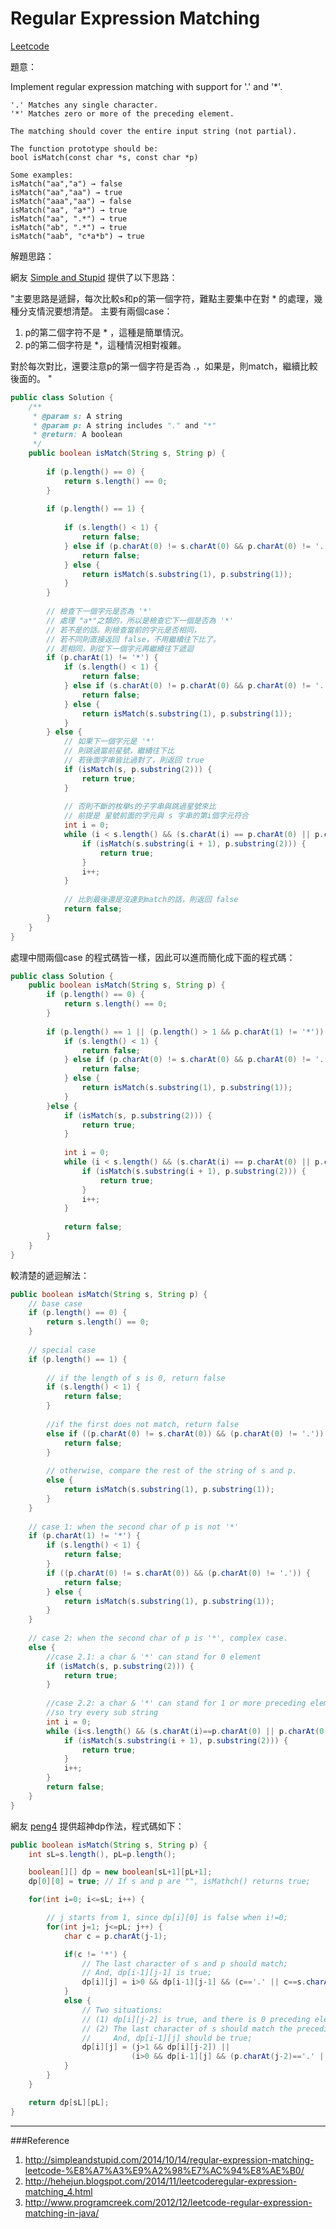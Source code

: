 # Regular Expression Matching

[Leetcode](https://leetcode.com/problems/regular-expression-matching/)

題意：

Implement regular expression matching with support for '.' and '*'.

```
'.' Matches any single character.
'*' Matches zero or more of the preceding element.

The matching should cover the entire input string (not partial).

The function prototype should be:
bool isMatch(const char *s, const char *p)

Some examples:
isMatch("aa","a") → false
isMatch("aa","aa") → true
isMatch("aaa","aa") → false
isMatch("aa", "a*") → true
isMatch("aa", ".*") → true
isMatch("ab", ".*") → true
isMatch("aab", "c*a*b") → true
```


解題思路：

網友 [Simple and Stupid](http://simpleandstupid.com/2014/10/14/regular-expression-matching-leetcode-%E8%A7%A3%E9%A2%98%E7%AC%94%E8%AE%B0/) 提供了以下思路：

"主要思路是遞歸，每次比較s和p的第一個字符，難點主要集中在對 \* 的處理，幾種分支情況要想清楚。
主要有兩個case：
1. p的第二個字符不是 \* ，這種是簡單情況。
2. p的第二個字符是 \*，這種情況相對複雜。

對於每次對比，還要注意p的第一個字符是否為 .，如果是，則match，繼續比較後面的。
"

```java
public class Solution {
    /**
     * @param s: A string 
     * @param p: A string includes "." and "*"
     * @return: A boolean
     */
    public boolean isMatch(String s, String p) {
        
        if (p.length() == 0) {
            return s.length() == 0;
        }
        
        if (p.length() == 1) {
            
            if (s.length() < 1) {
                return false;
            } else if (p.charAt(0) != s.charAt(0) && p.charAt(0) != '.') {
                return false;
            } else {
                return isMatch(s.substring(1), p.substring(1));
            }
        }
        
        // 檢查下一個字元是否為 '*'
        // 處理 "a*"之類的，所以是檢查它下一個是否為 '*'
        // 若不是的話。則檢查當前的字元是否相同，
        // 若不同則直接返回 false，不用繼續往下比了。
        // 若相同，則從下一個字元再繼續往下遞迴
        if (p.charAt(1) != '*') {
            if (s.length() < 1) {
                return false;
            } else if (s.charAt(0) != p.charAt(0) && p.charAt(0) != '.') {
                return false;
            } else {
                return isMatch(s.substring(1), p.substring(1));
            }
        } else {
            // 如果下一個字元是 '*'
            // 則跳過當前星號，繼續往下比
            // 若後面字串皆比過對了，則返回 true
            if (isMatch(s, p.substring(2))) {
                return true;
            }
            
            // 否則不斷的枚舉s的子字串與跳過星號來比
            // 前提是 星號前面的字元與 s 字串的第i個字元符合
            int i = 0;
            while (i < s.length() && (s.charAt(i) == p.charAt(0) || p.charAt(0) == '.')) {
                if (isMatch(s.substring(i + 1), p.substring(2))) {
                    return true;
                }
                i++;
            }
            
            // 比到最後還是沒達到match的話，則返回 false
            return false;
        }
    }
}

```

處理中間兩個case 的程式碼皆一樣，因此可以進而簡化成下面的程式碼：

```java
public class Solution {
    public boolean isMatch(String s, String p) {
        if (p.length() == 0) {
            return s.length() == 0;
        }
        
        if (p.length() == 1 || (p.length() > 1 && p.charAt(1) != '*')) {
            if (s.length() < 1) {
                return false;
            } else if (p.charAt(0) != s.charAt(0) && p.charAt(0) != '.') {
                return false;
            } else {
                return isMatch(s.substring(1), p.substring(1));
            }
        }else {
            if (isMatch(s, p.substring(2))) {
                return true;
            }
            
            int i = 0;
            while (i < s.length() && (s.charAt(i) == p.charAt(0) || p.charAt(0) == '.')) {
                if (isMatch(s.substring(i + 1), p.substring(2))) {
                    return true;
                }
                i++;
            }
            
            return false;
        }
    }
}
```

較清楚的遞迴解法：

```java
public boolean isMatch(String s, String p) {
	// base case
	if (p.length() == 0) {
		return s.length() == 0;
	}
 
	// special case
	if (p.length() == 1) {
 
		// if the length of s is 0, return false
		if (s.length() < 1) {
			return false;
		}
 
		//if the first does not match, return false
		else if ((p.charAt(0) != s.charAt(0)) && (p.charAt(0) != '.')) {
			return false;
		}
 
		// otherwise, compare the rest of the string of s and p.
		else {
			return isMatch(s.substring(1), p.substring(1));
		}
	}
 
	// case 1: when the second char of p is not '*'
	if (p.charAt(1) != '*') {
		if (s.length() < 1) {
			return false;
		}
		if ((p.charAt(0) != s.charAt(0)) && (p.charAt(0) != '.')) {
			return false;
		} else {
			return isMatch(s.substring(1), p.substring(1));
		}
	}
 
	// case 2: when the second char of p is '*', complex case.
	else {
		//case 2.1: a char & '*' can stand for 0 element
		if (isMatch(s, p.substring(2))) {
			return true;
		}
 
		//case 2.2: a char & '*' can stand for 1 or more preceding element, 
		//so try every sub string
		int i = 0;
		while (i<s.length() && (s.charAt(i)==p.charAt(0) || p.charAt(0)=='.')){
			if (isMatch(s.substring(i + 1), p.substring(2))) {
				return true;
			}
			i++;
		}
		return false;
	}
}
```

網友 [peng4](https://leetcode.com/discuss/66032/java-solution-o-n-2-dp-with-some-explanations) 提供超神dp作法，程式碼如下：

```java
public boolean isMatch(String s, String p) {
    int sL=s.length(), pL=p.length();

    boolean[][] dp = new boolean[sL+1][pL+1];
    dp[0][0] = true; // If s and p are "", isMathch() returns true;

    for(int i=0; i<=sL; i++) {

        // j starts from 1, since dp[i][0] is false when i!=0;
        for(int j=1; j<=pL; j++) {
            char c = p.charAt(j-1);

            if(c != '*') {
                // The last character of s and p should match;
                // And, dp[i-1][j-1] is true;
                dp[i][j] = i>0 && dp[i-1][j-1] && (c=='.' || c==s.charAt(i-1));
            }
            else {
                // Two situations:
                // (1) dp[i][j-2] is true, and there is 0 preceding element of '*';
                // (2) The last character of s should match the preceding element of '*';
                //     And, dp[i-1][j] should be true;
                dp[i][j] = (j>1 && dp[i][j-2]) ||
                           (i>0 && dp[i-1][j] && (p.charAt(j-2)=='.' || p.charAt(j-2)==s.charAt(i-1)));
            }
        }
    }

    return dp[sL][pL];
}
```
---
###Reference
1. http://simpleandstupid.com/2014/10/14/regular-expression-matching-leetcode-%E8%A7%A3%E9%A2%98%E7%AC%94%E8%AE%B0/
2. http://hehejun.blogspot.com/2014/11/leetcoderegular-expression-matching_4.html
3. http://www.programcreek.com/2012/12/leetcode-regular-expression-matching-in-java/